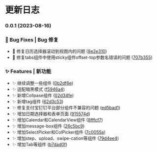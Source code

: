 # 更新日志 


### 0.0.1 (2023-08-16)


### 🐛 Bug Fixes | Bug 修复

* 🐛 修复日历选择器滚动到视图内的问题 ([8e2e310](https://github.com/Moonofweisheng/wot-design-uni/commit/8e2e310c89721bd517ba82ee8da327f7984ee3da))
* 🐛 修复tabs组件中使用sticky组件offset-top参数名错误的问题 ([707b355](https://github.com/Moonofweisheng/wot-design-uni/commit/707b355e841fd05c0c47b98dea619044794963b0))


### ✨ Features | 新功能

* ✨ 继续调整一些组件 ([0b2df6e](https://github.com/Moonofweisheng/wot-design-uni/commit/0b2df6e7b2e3f2196e3345999ce6c5df74a41347))
* ✨ 适配暗黑模式 ([f5946a4](https://github.com/Moonofweisheng/wot-design-uni/commit/f5946a4b7134fed161bc123d66485e7bc91cdc68))
* ✨ 新增Collpase组件 ([02d34fe](https://github.com/Moonofweisheng/wot-design-uni/commit/02d34fe081c34d789cca0485f12b4e6b84558586))
* ✨ 新增tag组件 ([62d3c53](https://github.com/Moonofweisheng/wot-design-uni/commit/62d3c535758ec013c080d7676b55f15526ce8d68))
* ✨ 修复支付宝钉钉平台部分组件不兼容的问题 ([ed5bad1](https://github.com/Moonofweisheng/wot-design-uni/commit/ed5bad129a2296abdae445231e3c8066cb837e54))
* ✨ 增加日期选择器和表单页面 ([915574d](https://github.com/Moonofweisheng/wot-design-uni/commit/915574da878018c2027ddcc0fe9747de303d76d5))
* ✨ 增加Calendar和CalendarView组件 ([8fffcf7](https://github.com/Moonofweisheng/wot-design-uni/commit/8fffcf7e7c6a09d18c426695437c7c35082c92dd))
* ✨ 增加message-box组件 ([26c5bc9](https://github.com/Moonofweisheng/wot-design-uni/commit/26c5bc9074925fd6338d968451b1f27fc2e11223))
* ✨ 增加SelectPicker和ColPicker组件 ([7c0055a](https://github.com/Moonofweisheng/wot-design-uni/commit/7c0055a1c95d9ad8a4f088f2579ebc7f981a7ac6))
* ✨ 增加step、upload、swipe-cation等组件 ([79d4ee4](https://github.com/Moonofweisheng/wot-design-uni/commit/79d4ee42688478126d2461b9bcec79f275483c1d))
* ✨ 增加Tab等组件 ([b7dad0f](https://github.com/Moonofweisheng/wot-design-uni/commit/b7dad0fb01d49ba8bbebfecffb9dabe1cd4eef44))
